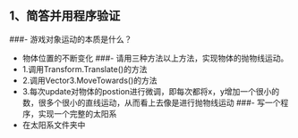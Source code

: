 ## 1、简答并用程序验证
###- 游戏对象运动的本质是什么？
- 物体位置的不断变化
###- 请用三种方法以上方法，实现物体的抛物线运动。
- 1.调用Transform.Translate()的方法
- 2.调用Vector3.MoveTowards()的方法
- 3.每次update对物体的postion进行微调，即每次都将x，y增加一个很小的数，很多个很小的直线运动，从而看上去像是进行抛物线运动
###- 写一个程序，实现一个完整的太阳系
- 在太阳系文件夹中